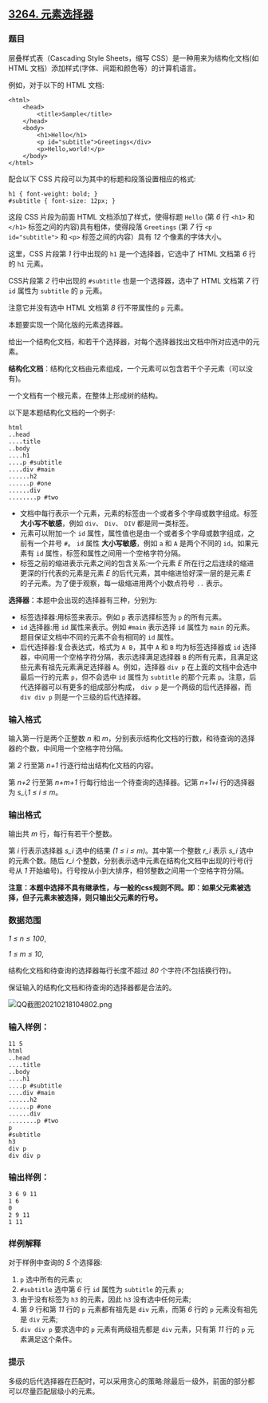 ## [3264. 元素选择器](https://www.acwing.com/problem/content/3267/)

### 题目

层叠样式表（Cascading Style Sheets，缩写 CSS）是一种用来为结构化文档(如 HTML 文档）添加样式(字体、间距和颜色等）的计算机语言。

例如，对于以下的 HTML 文档:

```
<html>
    <head>
        <title>Sample</title>
    </head>
    <body>
        <h1>Hello</h1>
        <p id="subtitle">Greetings</div>
        <p>Hello,world!</p>
    </body>
</html>
```

配合以下 CSS 片段可以为其中的标题和段落设置相应的格式:

```
h1 { font-weight: bold; }
#subtitle { font-size: 12px; }
```

这段 CSS 片段为前面 HTML 文档添加了样式，使得标题 `Hello` (第 *6* 行 `<h1>` 和 `</h1>` 标签之间的内容)具有粗体，使得段落 `Greetings` (第 *7* 行 `<p id="subtitle">` 和 `<p>` 标签之间的内容）具有 *12* 个像素的字体大小。

这里，CSS 片段第 *1* 行中出现的 `h1` 是一个选择器，它选中了 HTML 文档第 *6* 行的 `h1` 元素。

CSS片段第 *2* 行中出现的 `#subtitle` 也是一个选择器，选中了 HTML 文档第 *7* 行 `id` 属性为 `subtitle` 的 `p` 元素。

注意它并没有选中 HTML 文档第 *8* 行不带属性的 `p` 元素。

本题要实现一个简化版的元素选择器。

给出一个结构化文档，和若干个选择器，对每个选择器找出文档中所对应选中的元素。

**结构化文档**：结构化文档由元素组成，一个元素可以包含若干个子元素（可以没有)。

一个文档有一个根元素，在整体上形成树的结构。

以下是本题结构化文档的一个例子:

```
html
..head
....title
..body
....h1
....p #subtitle
....div #main
......h2
......p #one
......div
........p #two
```

- 文档中每行表示一个元素，元素的标签由一个或者多个字母或数字组成。标签 **大小写不敏感**，例如 `div`、 `Div`、 `DIV` 都是同一类标签。
- 元素可以附加一个 `id` 属性，属性值也是由一个或者多个字母或数字组成，之前有一个井号 `#`。 `id` 属性 **大小写敏感**，例如 `a` 和 `A` 是两个不同的 `id`。如果元素有 `id` 属性，标签和属性之间用一个空格字符分隔。
- 标签之前的缩进表示元素之间的包含关系:一个元素 *E* 所在行之后连续的缩进更深的行代表的元素是元素 *E* 的后代元素，其中缩进恰好深一层的是元素 *E* 的子元素。为了便于观察，每一级缩进用两个小数点符号 `..` 表示。

**选择器**：本题中会出现的选择器有三种，分别为:

- 标签选择器:用标签来表示。例如 `p` 表示选择标签为 `p` 的所有元素。
- `id` 选择器:用 `id` 属性来表示。例如 `#main` 表示选择 `id` 属性为 `main` 的元素。题目保证文档中不同的元素不会有相同的 `id` 属性。
- 后代选择器:复合表达式，格式为 `A B`，其中 `A` 和 `B` 均为标签选择器或 `id` 选择器，中间用一个空格字符分隔，表示选择满足选择器 `B` 的所有元素，且满足这些元素有祖先元素满足选择器 `A`。例如，选择器 `div p` 在上面的文档中会选中最后一行的元素 `p`，但不会选中 `id` 属性为 `subtitle` 的那个元素 `p`。注意，后代选择器可以有更多的组成部分构成， `div p` 是一个两级的后代选择器，而 `div div p` 则是一个三级的后代选择器。

### 输入格式

输入第一行是两个正整数 *n* 和 *m*，分别表示结构化文档的行数，和待查询的选择器的个数，中间用一个空格字符分隔。

第 *2* 行至第 *n+1* 行逐行给出结构化文档的内容。

第 *n+2* 行至第 *n+m+1* 行每行给出一个待查询的选择器。记第 *n+1+i* 行的选择器为 *s_i,1 ≤ i ≤ m*。

### 输出格式

输出共 *m* 行，每行有若干个整数。

第 *i* 行表示选择器 *s_i* 选中的结果 *(1 ≤ i ≤ m)*。其中第一个整数 *r_i* 表示 *s_i* 选中的元素个数。随后 *r_i* 个整数，分别表示选中元素在结构化文档中出现的行号(行号从 *1* 开始编号)。行号按从小到大排序，相邻整数之间用一个空格字符分隔。

**注意：本题中选择不具有继承性，与一般的css规则不同。即：如果父元素被选择，但子元素未被选择，则只输出父元素的行号。**

### 数据范围

*1 ≤ n ≤ 100*,

*1 ≤ m ≤ 10*,

结构化文档和待查询的选择器每行长度不超过 *80* 个字符(不包括换行符)。

保证输入的结构化文档和待查询的选择器都是合法的。

 ![QQ截图20210218104802.png](https://cdn.acwing.com/media/article/image/2021/02/18/19_e3d6cc4271-QQ截图20210218104802.png)

### 输入样例：

```
11 5
html
..head
....title
..body
....h1
....p #subtitle
....div #main
......h2
......p #one
......div
........p #two
p
#subtitle
h3
div p
div div p
```

### 输出样例：

```
3 6 9 11
1 6
0
2 9 11
1 11
```

### 样例解释

对于样例中查询的 *5* 个选择器:

1. `p` 选中所有的元素 `p`;
2. `#subtitle` 选中第 *6* 行 `id` 属性为 `subtitle` 的元素 `p`;
3. 由于没有标签为 `h3` 的元素，因此 `h3` 没有选中任何元素;
4. 第 *9* 行和第 *11* 行的 `p` 元素都有祖先是 `div` 元素，而第 *6* 行的 `p` 元素没有祖先是 `div` 元素;
5. `div div p` 要求选中的 `p` 元素有两级祖先都是 `div` 元素，只有第 *11* 行的 `p` 元素满足这个条件。

### 提示

多级的后代选择器在匹配时，可以采用贪心的策略:除最后一级外，前面的部分都可以尽量匹配层级小的元素。
